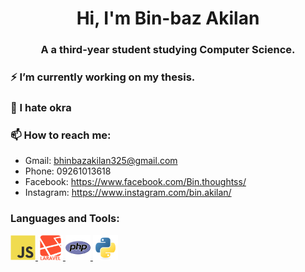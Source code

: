 <h1 align="center">Hi, I'm Bin-baz Akilan</h1>
<h3 align="center">A a third-year student studying Computer Science.</h3>

### ⚡ I’m currently working on my thesis.
### 🥬 I hate okra
### 📫 How to reach me:
- Gmail: bhinbazakilan325@gmail.com
- Phone: 09261013618
- Facebook: https://www.facebook.com/Bin.thoughtss/
- Instagram: https://www.instagram.com/bin.akilan/



<h3 align="left">Languages and Tools:</h3>
<p align="left"> <a href="https://developer.mozilla.org/en-US/docs/Web/JavaScript" target="_blank" rel="noreferrer"> <img src="https://raw.githubusercontent.com/devicons/devicon/master/icons/javascript/javascript-original.svg" alt="javascript" width="40" height="40"/> </a> <a href="https://laravel.com/" target="_blank" rel="noreferrer"> <img src="https://raw.githubusercontent.com/devicons/devicon/master/icons/laravel/laravel-plain-wordmark.svg" alt="laravel" width="40" height="40"/> </a> <a href="https://www.php.net" target="_blank" rel="noreferrer"> <img src="https://raw.githubusercontent.com/devicons/devicon/master/icons/php/php-original.svg" alt="php" width="40" height="40"/> </a> <a href="https://www.python.org" target="_blank" rel="noreferrer"> <img src="https://raw.githubusercontent.com/devicons/devicon/master/icons/python/python-original.svg" alt="python" width="40" height="40"/> </a> </p>

